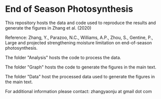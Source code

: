# End of Season Photosynthesis
This repository hosts the data and code used to reproduce the results and generate the figures in Zhang et al. (2020)

Reference: Zhang, Y., Parazoo, N.C., Williams, A.P., Zhou, S., Gentine, P., Large and projected strengthening moisture limitation on end-of-season photosynthesis.

The folder "Analysis" hosts the code to process the data.

The folder "Graph" hosts the code to generate the figures in the main text.

The folder "Data" host the processed data used to generate the figures in the main text.

For additional information please contact: zhangyaonju at gmail dot com

